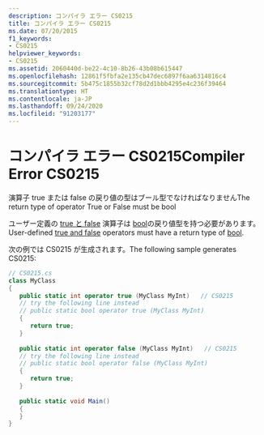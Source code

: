 ```yaml
---
description: コンパイラ エラー CS0215
title: コンパイラ エラー CS0215
ms.date: 07/20/2015
f1_keywords:
- CS0215
helpviewer_keywords:
- CS0215
ms.assetid: 2060440d-be22-4c10-8b26-43b08b615447
ms.openlocfilehash: 12861f5fbfa2e135cb47dec6897f6aa6314816c4
ms.sourcegitcommit: 5b475c1855b32cf78d2d1bbb4295e4c236f39464
ms.translationtype: HT
ms.contentlocale: ja-JP
ms.lasthandoff: 09/24/2020
ms.locfileid: "91203177"
---
```

# <a name="compiler-error-cs0215"></a><span data-ttu-id="5ab59-103">コンパイラ エラー CS0215</span><span class="sxs-lookup"><span data-stu-id="5ab59-103">Compiler Error CS0215</span></span>

<span data-ttu-id="5ab59-104">演算子 true または false の戻り値の型はブール型でなければなりません</span><span class="sxs-lookup"><span data-stu-id="5ab59-104">The return type of operator True or False must be bool</span></span>  
  
<span data-ttu-id="5ab59-105">ユーザー定義の [true と false](../language-reference/operators/true-false-operators.md) 演算子は [bool](../language-reference/builtin-types/bool.md)の戻り値型を持つ必要があります。</span><span class="sxs-lookup"><span data-stu-id="5ab59-105">User-defined [true and false](../language-reference/operators/true-false-operators.md) operators must have a return type of [bool](../language-reference/builtin-types/bool.md).</span></span>
  
<span data-ttu-id="5ab59-106">次の例では CS0215 が生成されます。</span><span class="sxs-lookup"><span data-stu-id="5ab59-106">The following sample generates CS0215:</span></span>  
  
```csharp  
// CS0215.cs  
class MyClass  
{  
   public static int operator true (MyClass MyInt)   // CS0215  
   // try the following line instead  
   // public static bool operator true (MyClass MyInt)  
   {  
      return true;  
   }  
  
   public static int operator false (MyClass MyInt)   // CS0215  
   // try the following line instead  
   // public static bool operator false (MyClass MyInt)  
   {  
      return true;  
   }  
  
   public static void Main()  
   {  
   }  
}  
```
